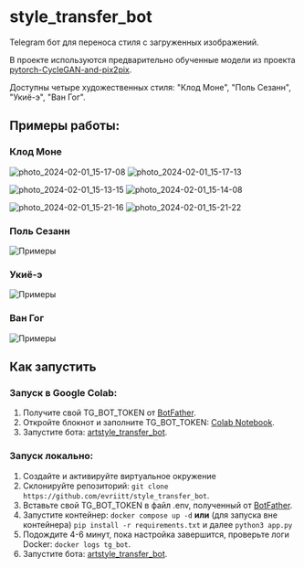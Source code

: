 # style_transfer_bot


Telegram бот для переноса стиля с загруженных изображений.

В проекте используются предварительно обученные модели из проекта [pytorch-CycleGAN-and-pix2pix](https://github.com/junyanz/pytorch-CycleGAN-and-pix2pix/).

Доступны четыре художественных стиля: "Клод Моне", "Поль Сезанн", "Укиё-э", "Ван Гог".
## Примеры работы:

### Клод Моне
![photo_2024-02-01_15-17-08](https://github.com/evriitt/style_transfer_bot/assets/130037283/31ceb130-604b-46d1-8891-9119d9cdae25)  ![photo_2024-02-01_15-17-13](https://github.com/evriitt/style_transfer_bot/assets/130037283/c229c645-7d6e-49ad-a21b-22ad3577c9f0)

![photo_2024-02-01_15-13-15](https://github.com/evriitt/style_transfer_bot/assets/130037283/679ea465-ac7e-4368-9bbd-ca6cd6c0ebd5)  ![photo_2024-02-01_15-14-08](https://github.com/evriitt/style_transfer_bot/assets/130037283/6b17963a-ceb9-49d2-92c6-1635adccaa90)

![photo_2024-02-01_15-21-16](https://github.com/evriitt/style_transfer_bot/assets/130037283/d492efe6-d5ca-4bfb-b726-4e1ca119116a)  ![photo_2024-02-01_15-21-22](https://github.com/evriitt/style_transfer_bot/assets/130037283/b526e5a5-6c60-4a07-87ac-8e88cd4aebb3)





### Поль Сезанн
![Примеры](examples.jpg)

### Укиё-э
![Примеры](examples.jpg)

### Ван Гог
![Примеры](examples.jpg)

## Как запустить

### Запуск в Google Colab:
1. Получите свой TG_BOT_TOKEN от [BotFather](https://t.me/BotFather).
2. Откройте блокнот и заполните TG_BOT_TOKEN: [Colab Notebook](https://colab.research.google.com/drive/1vpkU9ZFblbPtjB660AQ1DNuoZkIldwu0?usp=sharing).
3. Запустите бота: [artstyle_transfer_bot](https://t.me/artstyle_transfer_bot).

### Запуск локально:
1. Создайте и активируйте виртуальное окружение
2. Склонируйте репозиторий: `git clone https://github.com/evriitt/style_transfer_bot`.
3. Вставьте свой TG_BOT_TOKEN в файл .env, полученный от [BotFather](https://t.me/BotFather).
3. Запустите контейнер: `docker compose up -d` **или** (для запуска вне контейнера) `pip install -r requirements.txt` и далее `python3 app.py`
5. Подождите 4-6 минут, пока настройка завершится, проверьте логи Docker: `docker logs tg_bot`.
6. Запустите бота: [artstyle_transfer_bot](https://t.me/artstyle_transfer_bot).
